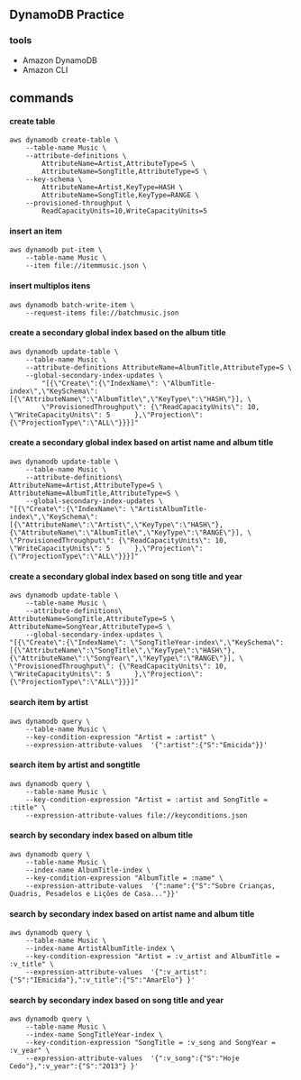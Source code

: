 ## DynamoDB Practice

### tools
- Amazon DynamoDB
- Amazon CLI

## commands

#### create table
```dynamo
aws dynamodb create-table \
    --table-name Music \
    --attribute-definitions \
        AttributeName=Artist,AttributeType=S \
        AttributeName=SongTitle,AttributeType=S \
    --key-schema \
        AttributeName=Artist,KeyType=HASH \
        AttributeName=SongTitle,KeyType=RANGE \
    --provisioned-throughput \
        ReadCapacityUnits=10,WriteCapacityUnits=5
```

#### insert an item
```dynamo
aws dynamodb put-item \
    --table-name Music \
    --item file://itemmusic.json \
```

#### insert multiplos itens
```dynamo
aws dynamodb batch-write-item \
    --request-items file://batchmusic.json
```

#### create a secondary global index based on the album title
```dynamo
aws dynamodb update-table \
    --table-name Music \
    --attribute-definitions AttributeName=AlbumTitle,AttributeType=S \
    --global-secondary-index-updates \
        "[{\"Create\":{\"IndexName\": \"AlbumTitle-index\",\"KeySchema\":[{\"AttributeName\":\"AlbumTitle\",\"KeyType\":\"HASH\"}], \
        \"ProvisionedThroughput\": {\"ReadCapacityUnits\": 10, \"WriteCapacityUnits\": 5      },\"Projection\":{\"ProjectionType\":\"ALL\"}}}]"
```

#### create a secondary global index based on artist name and album title
```dynamo
aws dynamodb update-table \
    --table-name Music \
    --attribute-definitions\
AttributeName=Artist,AttributeType=S \
AttributeName=AlbumTitle,AttributeType=S \
    --global-secondary-index-updates \
"[{\"Create\":{\"IndexName\": \"ArtistAlbumTitle-index\",\"KeySchema\":[{\"AttributeName\":\"Artist\",\"KeyType\":\"HASH\"}, {\"AttributeName\":\"AlbumTitle\",\"KeyType\":\"RANGE\"}], \
\"ProvisionedThroughput\": {\"ReadCapacityUnits\": 10, \"WriteCapacityUnits\": 5      },\"Projection\":{\"ProjectionType\":\"ALL\"}}}]"
```

#### create a secondary global index based on song title and year
```dynamo
aws dynamodb update-table \
    --table-name Music \
    --attribute-definitions\
AttributeName=SongTitle,AttributeType=S \
AttributeName=SongYear,AttributeType=S \
    --global-secondary-index-updates \
"[{\"Create\":{\"IndexName\": \"SongTitleYear-index\",\"KeySchema\":[{\"AttributeName\":\"SongTitle\",\"KeyType\":\"HASH\"}, {\"AttributeName\":\"SongYear\",\"KeyType\":\"RANGE\"}], \
\"ProvisionedThroughput\": {\"ReadCapacityUnits\": 10, \"WriteCapacityUnits\": 5      },\"Projection\":{\"ProjectionType\":\"ALL\"}}}]"
```

#### search item by artist
```dynamo
aws dynamodb query \
    --table-name Music \
    --key-condition-expression "Artist = :artist" \
    --expression-attribute-values  '{":artist":{"S":"Emicida"}}'
```

#### search item by artist and songtitle
```dynamo
aws dynamodb query \
    --table-name Music \
    --key-condition-expression "Artist = :artist and SongTitle = :title" \
    --expression-attribute-values file://keyconditions.json
```

#### search by secondary index based on album title
```dynamo
aws dynamodb query \
    --table-name Music \
    --index-name AlbumTitle-index \
    --key-condition-expression "AlbumTitle = :name" \
    --expression-attribute-values  '{":name":{"S":"Sobre Crianças, Quadris, Pesadelos e Lições de Casa..."}}'
```

#### search by secondary index based on artist name and album title
```dynamo
aws dynamodb query \
    --table-name Music \
    --index-name ArtistAlbumTitle-index \
    --key-condition-expression "Artist = :v_artist and AlbumTitle = :v_title" \
    --expression-attribute-values  '{":v_artist":{"S":"IEmicida"},":v_title":{"S":"AmarElo"} }'
```

#### search by secondary index based on song title and year
```dynamo
aws dynamodb query \
    --table-name Music \
    --index-name SongTitleYear-index \
    --key-condition-expression "SongTitle = :v_song and SongYear = :v_year" \
    --expression-attribute-values  '{":v_song":{"S":"Hoje Cedo"},":v_year":{"S":"2013"} }'
```
